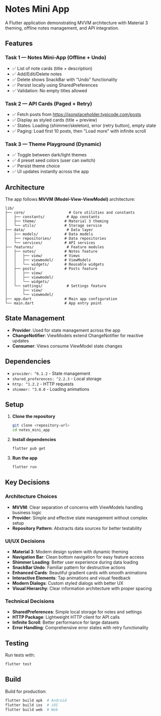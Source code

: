 # Notes Mini App

A Flutter application demonstrating MVVM architecture with Material 3 theming, offline notes management, and API integration.

## Features

### Task 1 — Notes Mini-App (Offline + Undo)
- ✅ List of note cards (title + description)
- ✅ Add/Edit/Delete notes
- ✅ Delete shows SnackBar with "Undo" functionality
- ✅ Persist locally using SharedPreferences
- ✅ Validation: No empty titles allowed

### Task 2 — API Cards (Paged + Retry)
- ✅ Fetch posts from https://jsonplaceholder.typicode.com/posts
- ✅ Display as styled cards (title + preview)
- ✅ States: Loading (shimmer/skeleton), error (retry button), empty state
- ✅ Paging: Load first 10 posts, then "Load more" with infinite scroll

### Task 3 — Theme Playground (Dynamic)
- ✅ Toggle between dark/light themes
- ✅ 4 preset seed colors (user can switch)
- ✅ Persist theme choice
- ✅ UI updates instantly across the app

## Architecture

The app follows **MVVM (Model-View-ViewModel)** architecture:

```
lib/
├── core/                    # Core utilities and constants
│   ├── constants/          # App constants
│   ├── theme/             # Material 3 theming
│   └── utils/             # Storage service
├── data/                   # Data layer
│   ├── models/            # Data models
│   ├── repositories/      # Data repositories
│   └── services/          # API services
├── features/               # Feature modules
│   ├── notes/             # Notes feature
│   │   ├── view/          # Views
│   │   ├── viewmodel/     # ViewModels
│   │   └── widgets/       # Reusable widgets
│   ├── posts/             # Posts feature
│   │   ├── view/
│   │   ├── viewmodel/
│   │   └── widgets/
│   └── settings/           # Settings feature
│       ├── view/
│       └── viewmodel/
├── app.dart               # Main app configuration
└── main.dart              # App entry point
```

## State Management

- **Provider**: Used for state management across the app
- **ChangeNotifier**: ViewModels extend ChangeNotifier for reactive updates
- **Consumer**: Views consume ViewModel state changes

## Dependencies

- `provider: ^6.1.2` - State management
- `shared_preferences: ^2.2.3` - Local storage
- `http: ^1.2.2` - HTTP requests
- `shimmer: ^3.0.0` - Loading animations

## Setup

1. **Clone the repository**
   ```bash
   git clone <repository-url>
   cd notes_mini_app
   ```

2. **Install dependencies**
   ```bash
   flutter pub get
   ```

3. **Run the app**
   ```bash
   flutter run
   ```

## Key Decisions

### Architecture Choices
- **MVVM**: Clear separation of concerns with ViewModels handling business logic
- **Provider**: Simple and effective state management without complex setup
- **Repository Pattern**: Abstracts data sources for better testability

### UI/UX Decisions
- **Material 3**: Modern design system with dynamic theming
- **Navigation Bar**: Clean bottom navigation for easy feature access
- **Shimmer Loading**: Better user experience during data loading
- **SnackBar Undo**: Familiar pattern for destructive actions
- **Enhanced Cards**: Beautiful gradient cards with smooth animations
- **Interactive Elements**: Tap animations and visual feedback
- **Modern Dialogs**: Custom styled dialogs with better UX
- **Visual Hierarchy**: Clear information architecture with proper spacing

### Technical Decisions
- **SharedPreferences**: Simple local storage for notes and settings
- **HTTP Package**: Lightweight HTTP client for API calls
- **Infinite Scroll**: Better performance for large datasets
- **Error Handling**: Comprehensive error states with retry functionality

## Testing

Run tests with:
```bash
flutter test
```

## Build

Build for production:
```bash
flutter build apk  # Android
flutter build ios  # iOS
flutter build web  # Web
```


